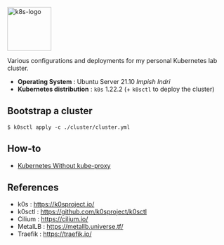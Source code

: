 <p><img src="https://upload.wikimedia.org/wikipedia/commons/thumb/6/67/Kubernetes_logo.svg/2560px-Kubernetes_logo.svg.png" alt="k8s-logo" title="k8s" align="top" height=100 /></p>

Various configurations and deployments for my personal Kubernetes lab cluster.

* **Operating System** : Ubuntu Server 21.10 *Impish Indri*
* **Kubernetes distribution** : `k0s` 1.22.2 (+ `k0sctl` to deploy the cluster)

## Bootstrap a cluster

```shell
$ k0sctl apply -c ./cluster/cluster.yml
```
## How-to

* [Kubernetes Without kube-proxy](https://docs.cilium.io/en/v1.10/gettingstarted/kubeproxy-free/)

## References
* k0s : https://k0sproject.io/
* k0sctl : https://github.com/k0sproject/k0sctl
* Cilium : https://cilium.io/
* MetalLB : https://metallb.universe.tf/
* Traefik : https://traefik.io/
